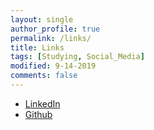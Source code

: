```yaml
---
layout: single
author_profile: true
permalink: /links/
title: Links
tags: [Studying, Social_Media]
modified: 9-14-2019
comments: false
---
```



* [LinkedIn](https://www.linkedin.com/in/yasaman-t-892481195/)
* [Github](https://yasamant.github.io)

